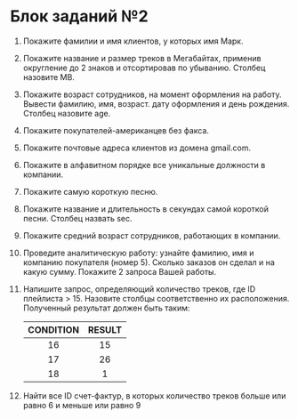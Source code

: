 # Блок заданий №2

 1. Покажите фамилии и имя клиентов, у которых имя Mарк.
 2. Покажите название и размер треков в Мегабайтах, применив округление до 2 знаков и отсортировав по убыванию. Столбец назовите MB.
 3. Покажите возраст сотрудников, на момент оформления на работу. Вывести фамилию, имя, возраст. дату оформления и день рождения. Столбец назовите age.
 4. Покажите покупателей-американцев без факса.
 5. Покажите почтовые адреса клиентов из домена gmail.com.
 6. Покажите в алфавитном порядке все уникальные должности в компании.
 7. Покажите самую короткую песню.
 8. Покажите название и длительность в секундах самой короткой песни. Столбец назвать sec.
 9. Покажите средний возраст сотрудников, работающих в компании.
 10. Проведите аналитическую работу: узнайте фамилию, имя и компанию покупателя (номер 5). Сколько заказов он сделал и на какую сумму. Покажите 2 запроса Вашей работы.
 11. Напишите запрос, определяющий количество треков, где ID плейлиста > 15.
   Назовите столбцы соответственно их расположения.
   Полученный результат должен быть таким:

     |CONDITION|RESULT|
     |:-------:|:----:|
     |16       |15    |
     |17       |26    |
     |18       |1     |

 12. Найти все ID счет-фактур, в которых количество треков больше или равно 6 и меньше или равно 9
